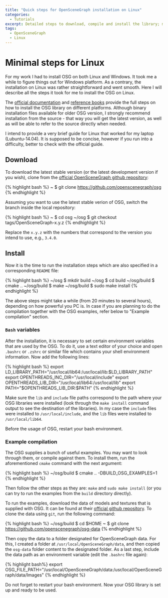 ```yaml
---
title: "Quick steps for OpenSceneGraph installation on Linux"
categories: 
  - Tutorials
excerpt: Detailed steps to download, compile and install the library; management of environment variables and example compilation.
tags: 
  - OpenSceneGraph
  - Linux
---
```


# Minimal steps for Linux

For my work I had to install OSG on both Linux and Windows. It took me a while to figure things out for Windows platform. As a contrary, the installation on Linux was rather straightforward and went smooth. Here I will describe all the steps it took for me to install the OSG on Linux.

The [official documentation](http://www.openscenegraph.org/index.php/documentation/getting-started) and [reference books](http://www.openscenegraph.org/index.php/documentation/books) provide the full steps on how to install the OSG library on different platforms. Although binary installation files available for older OSG version, I strongly recommend installation from the source - that way you will get the latest version, as well as will be able to refer to the source directly when needed. 

I intend to provide a very brief guide for Linux that worked for my laptop (Lubuntu-14.04). It is supposed to be concise, however if you run into a difficulty, better to check with the official guide.

## Download

To download the latest stable version (or the latest development version if you wish), clone from the [official OpenSceneGraph github repository](https://github.com/openscenegraph/osg):

{% highlight bash %}
~ $ git clone https://github.com/openscenegraph/osg
{% endhighlight %}

Assuming you want to use the latest stable verion of OSG, switch the branch inside the local repository:

{% highlight bash %}
~ $ cd osg
~/osg $ git checkout tags/OpenSceneGraph-x.y.z
{% endhighlight %}

Replace the `x.y.z` with the  numbers that correspond to the version you intend to use, e.g., `3.4.0`.

## Install

Now it is the time to run the installation steps which are also specified in a corresponding `README` file:

{% highlight bash %}
~/osg $ mkdir build
~/osg $ cd build
~/osg/build $ cmake ..
~/osg/build $ make
~/osg/build $ sudo make install
{% endhighlight %}

The above steps might take a while (from 20 minutes to several hours), depending on how powerful you PC is. In case if you are planning to do the compilation together with the OSG examples, refer below to "Example compilation" section.

### `Bash` variables

After the installation, it is necessary to set certain environment variables that are used by the OSG. To do it, use a text editor of your choice and open `.bashrc` or `.zshrc` or similar file which contains your shell environment information. Now add the following lines:

{% highlight bash %}
export LD_LIBRARY_PATH="/usr/local/lib64:/usr/local/lib:$LD_LIBRARY_PATH"
export OPENTHREADS_INC_DIR="/usr/local/include"
export OPENTHREADS_LIB_DIR="/usr/local/lib64:/usr/local/lib"
export PATH="$OPENTHREADS_LIB_DIR:$PATH"
{% endhighlight %}

Make sure the `lib` and `include` file paths correspond to the path where your OSG libraries were installed (look through the `make install` command output to see the destination of the libraries). In my case the `include` files were installed to `/usr/local/include`, and the `lib` files were installed to `/usr/local/lib64`. 

Before the usage of OSG, restart your bash environment.

### Example compilation

The OSG supplies a bunch of useful examples. You may want to look through them, or compile against them. To install them, run the aforementioned `cmake` command with the next argument:

{% highlight bash %}
~/osg/build $ cmake .. -DBUILD_OSG_EXAMPLES=1
{% endhighlight %}

Then follow the other steps as they are: `make` and `sudo make install` (or you can try to run the examples from the `build` directory directly).

To run the examples, download the data of models and textures that is supplied with OSG. It can be found at their [official github repository](https://github.com/openscenegraph/osg-data). To clone the data using `git`, run the following command:

{% highlight bash %}
~/osg/build $ cd $HOME
~ $ git clone https://github.com/openscenegraph/osg-data
{% endhighlight %}

Then copy the data to a folder designated for OpenSceneGraph data. For this, I created a folder at `/usr/local/OpenSceneGraph/data`, and then copied the `osg-data` folder content to the designated folder. As a last step, include the data path as an environment variable (edit the `.bashrc` file again):

{% highlight bash%}
export OSG_FILE_PATH="/usr/local/OpenSceneGraph/data:/usr/local/OpenSceneGraph/data/Images"
{% endhighlight %}
 
Do not forget to restart your bash environment. Now your OSG library is set up and ready to be used.

